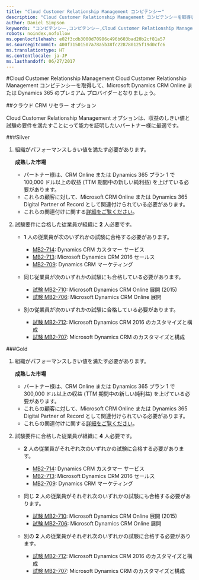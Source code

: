 ```yaml
---
title: "Cloud Customer Relationship Management コンピテンシー"
description: "Cloud Customer Relationship Management コンピテンシーを取得して、Microsoft Dynamics CRM Online または Dynamics 365 のプレミアム プロバイダーとなりましょう。"
author: Daniel Simpson
keywords: "コンピテンシー,コンピテンシー,Cloud Customer Relationship Management"
robots: noindex,nofollow
ms.openlocfilehash: e02f3cdb3000d70986c496b603bad20b2cf81a57
ms.sourcegitcommit: 400f31501507a78a5b38fc228780125f19d0cfc6
ms.translationtype: HT
ms.contentlocale: ja-JP
ms.lasthandoff: 06/27/2017
---
```

#<a name="cloud-customer-relationship-management"></a>Cloud Customer Relationship Management
Cloud Customer Relationship Management コンピテンシーを取得して、Microsoft Dynamics CRM Online または Dynamics 365 のプレミアム プロバイダーとなりましょう。

##<a name="cloud-crm-reseller-option"></a>クラウド CRM リセラー オプション

Cloud Customer Relationship Management オプションは、収益のしきい値と試験の要件を満たすことにって能力を証明したいパートナー様に最適です。 

###<a name="silver"></a>Silver

1. 組織がパフォーマンスしきい値を満たす必要があります。

    **成熟した市場**
    - パートナー様は、CRM Online または Dynamics 365 プラン 1 で 100,000 ドル以上の収益 (TTM 期間中の新しい純利益) を上げている必要があります。
    - これらの顧客に対して、Microsoft CRM Online または Dynamics 365 Digital Partner of Record として関連付けられている必要があります。
    - これらの関連付けに関する[詳細をご覧ください](https://partner.microsoft.com/en-us/membership/digital-partner-of-record)。  
  
2. 試験要件に合格した従業員が組織に **2** 人必要です。

    - **1** 人の従業員が次のいずれかの試験に合格する必要があります。
        - [MB2-714](https://www.microsoft.com/en-us/learning/exam-mb2-714.aspx): Dynamics CRM カスタマー サービス
        - [MB2-713](https://www.microsoft.com/en-us/learning/exam-mb2-713.aspx): Microsoft Dynamics CRM 2016 セールス
        - [MB2-709](https://www.microsoft.com/en-us/learning/exam-mb2-709.aspx): Dynamics CRM マーケティング 

    - 同じ従業員が次のいずれかの試験にも合格している必要があります。
        - [試験 MB2-710](https://www.microsoft.com/en-us/learning/exam-mb2-710.aspx): Microsoft Dynamics CRM Online 展開 (2015)
        - [試験 MB2-706](https://www.microsoft.com/en-us/learning/exam-mb2-706.aspx): Microsoft Dynamics CRM Online 展開
        
    - 別の従業員が次のいずれかの試験に合格している必要があります。
        - [試験 MB2-712](https://www.microsoft.com/en-us/learning/exam-mb2-712.aspx): Microsoft Dynamics CRM 2016 のカスタマイズと構成
        - [試験 MB2-707](https://www.microsoft.com/en-us/learning/exam-mb2-707.aspx): Microsoft Dynamics CRM のカスタマイズと構成


###<a name="gold"></a>Gold

1. 組織がパフォーマンスしきい値を満たす必要があります。

    **成熟した市場**
    
    - パートナー様は、CRM Online または Dynamics 365 プラン 1 で 300,000 ドル以上の収益 (TTM 期間中の新しい純利益) を上げている必要があります。
    - これらの顧客に対して、Microsoft CRM Online または Dynamics 365 Digital Partner of Record として関連付けられている必要があります。
    - これらの関連付けに関する[詳細をご覧ください](https://partner.microsoft.com/en-us/membership/digital-partner-of-record)。  
  
2. 試験要件に合格した従業員が組織に **4** 人必要です。

    - **2** 人の従業員がそれぞれ次のいずれかの試験に合格する必要があります。
        - [MB2-714](https://www.microsoft.com/en-us/learning/exam-mb2-714.aspx): Dynamics CRM カスタマー サービス
        - [MB2-713](https://www.microsoft.com/en-us/learning/exam-mb2-713.aspx): Microsoft Dynamics CRM 2016 セールス
        - [MB2-709](https://www.microsoft.com/en-us/learning/exam-mb2-709.aspx): Dynamics CRM マーケティング 

    - 同じ **2** 人の従業員がそれぞれ次のいずれかの試験にも合格する必要があります。
        - [試験 MB2-710](https://www.microsoft.com/en-us/learning/exam-mb2-710.aspx): Microsoft Dynamics CRM Online 展開 (2015)
        - [試験 MB2-706](https://www.microsoft.com/en-us/learning/exam-mb2-706.aspx): Microsoft Dynamics CRM Online 展開

    - 別の **2** 人の従業員がそれぞれ次のいずれかの試験に合格する必要があります。
        - [試験 MB2-712](https://www.microsoft.com/en-us/learning/exam-mb2-712.aspx): Microsoft Dynamics CRM 2016 のカスタマイズと構成
        - [試験 MB2-707](https://www.microsoft.com/en-us/learning/exam-mb2-707.aspx): Microsoft Dynamics CRM のカスタマイズと構成
